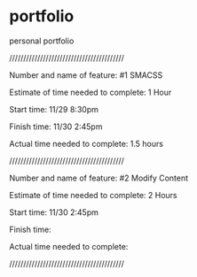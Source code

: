 # portfolio
personal portfolio

/////////////////////////////////////////

Number and name of feature: #1 SMACSS 

Estimate of time needed to complete: 1 Hour

Start time: 11/29 8:30pm

Finish time: 11/30 2:45pm

Actual time needed to complete: 1.5 hours

/////////////////////////////////////////

Number and name of feature: #2 Modify Content

Estimate of time needed to complete: 2 Hours

Start time: 11/30 2:45pm

Finish time:

Actual time needed to complete: 

/////////////////////////////////////////
